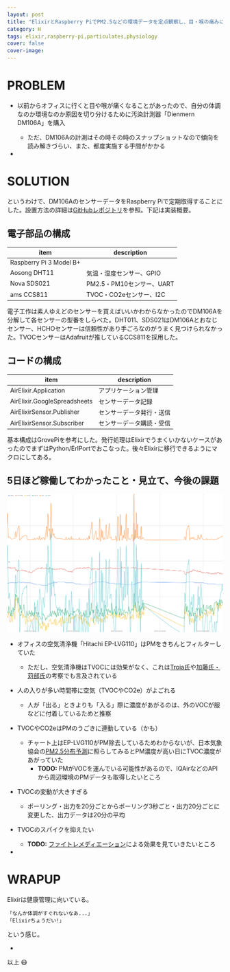 ```yaml
---
layout: post
title: "ElixirとRaspberry PiでPM2.5などの環境データを定点観察し、目・喉の痛みに備える"
category: H
tags: elixir,raspberry-pi,particulates,physiology
cover: false
cover-image:
---
```


# PROBLEM
- 以前からオフィスに行くと目や喉が痛くなることがあったので、自分の体調なのか環境なのか原因を切り分けるために汚染計測器「Dienmern DM106A」を購入
    - ただ、DM106Aの計測はその時その時のスナップショットなので傾向を読み解きづらい、また、都度実施する手間がかかる

-

# SOLUTION
というわけで、DM106AのセンサーデータをRaspberry Piで定期取得することにした。設置方法の詳細は[GitHubレポジトリ](https://github.com/nabinno/air_elixir)を参照。下記は実装概要。

## 電子部品の構成

| item                    | description               |
|-------------------------|---------------------------|
| Raspberry Pi 3 Model B+ |                           |
| Aosong DHT11            | 気温・湿度センサー、GPIO  |
| Nova SDS021             | PM2.5・PM10センサー、UART |
| ams CCS811              | TVOC・CO2eセンサー、I2C   |

電子工作は素人ゆえどのセンサーを買えばいいかわからなかったのでDM106Aを分解して各センサーの型番をしらべた。DHT011、SDS021はDM106Aとおなじセンサー、HCHOセンサーは信頼性があり手ごろなのがうまく見つけられなかった。TVOCセンサーはAdafruitが推しているCCS811を採用した。

## コードの構成

| item                         | description              |
|------------------------------|--------------------------|
| AirElixir.Application        | アプリケーション管理     |
| AirElixir.GoogleSpreadsheets | センサーデータ記録       |
| AirElixirSensor.Publisher    | センサーデータ発行・送信 |
| AirElixirSensor.Subscriber   | センサーデータ購読・受信 |

基本構成はGrovePiを参考にした。発行処理はElixirでうまくいかないケースがあったのでまずはPython/ErlPortでおこなった。後々Elixirに移行できるようにマクロにしてある。

## 5日ほど稼働してわかったこと・見立て、今後の課題
![](https://github.com/nabinno/nabinno.github.io/raw/master/_posts/images/181222_air.png)

- オフィスの空気清浄機「Hitachi EP-LVG110」はPMをきちんとフィルターしていた
    - ただし、空気清浄機はTVOCには効果がなく、これは[Troia氏](https://www.quantifiedbob.com/understanding-my-indoor-environment-part-1-air-quality/)や[加藤氏・苅部氏](https://www.nippon-chem.co.jp/dcms_media/other/cre2000-9.pdf)の考察でも言及されている
- 人の入りが多い時間帯に空気（TVOCやCO2e）がよごれる
    - 人が「出る」ときよりも「入る」際に濃度があがるのは、外のVOCが服などに付着しているためと推察
- TVOCやCO2eはPMのうごきに連動している（かも）
    - チャート上はEP-LVG110がPM除去しているためわからないが、日本気象協会の[PM2.5分布予測](https://tenki.jp/pm25/)に照らしてみるとPM濃度が高い日にTVOC濃度があがっていた
        - **TODO:** PMがVOCを運んでいる可能性があるので、IQAirなどのAPIから周辺環境のPMデータも取得したいところ
- TVOCの変動が大きすぎる
    - ポーリング・出力を20分ごとからポーリング3秒ごと・出力20分ごとに変更した、出力データは20分の平均
- TVOCのスパイクを抑えたい
    - **TODO:** [ファイトレメディエーション](https://ja.wikipedia.org/wiki/%E3%83%95%E3%82%A1%E3%82%A4%E3%83%88%E3%83%AC%E3%83%A1%E3%83%87%E3%82%A3%E3%82%A8%E3%83%BC%E3%82%B7%E3%83%A7%E3%83%B3)による効果を見ていきたいところ

-

# WRAPUP
Elixirは健康管理に向いている。

```txt
「なんか体調がすぐれないなあ...」
「Elixirちょうだい!」
```

という感じ。

-

以上 :mask:
